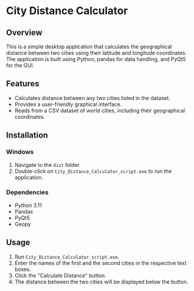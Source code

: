 # City Distance Calculator

## Overview
This is a simple desktop application that calculates the geographical distance between two cities using their latitude and longitude coordinates. The application is built using Python, pandas for data handling, and PyQt5 for the GUI.

## Features
- Calculates distance between any two cities listed in the dataset.
- Provides a user-friendly graphical interface.
- Reads from a CSV dataset of world cities, including their geographical coordinates.

## Installation

### Windows

1. Navigate to the `dist` folder.
2. Double-click on `City_Distance_Calculator_script.exe` to run the application.

### Dependencies
- Python 3.11
- Pandas
- PyQt5
- Geopy

## Usage

1. Run `City_Distance_Calculator_script.exe`.
2. Enter the names of the first and the second cities in the respective text boxes.
3. Click the "Calculate Distance" button.
4. The distance between the two cities will be displayed below the button.

